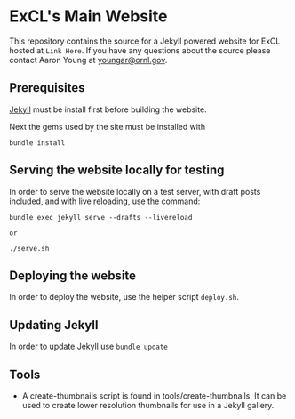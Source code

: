# ExCL's Main Website

This repository contains the source for a Jekyll powered website for ExCL hosted at `Link Here`. If you have any questions about the source please contact Aaron Young at [youngar@ornl.gov](mailto:youngar@ornl.gov).

## Prerequisites

[Jekyll](https://jekyllrb.com/docs/installation/) must be install first before building the website.

Next the gems used by the site must be installed with 

    bundle install

## Serving the website locally for testing

In order to serve the website locally on a test server, with draft posts 
included, and with live reloading, use the command:

    bundle exec jekyll serve --drafts --livereload

    or 

    ./serve.sh

## Deploying the website

In order to deploy the website, use the helper script `deploy.sh`.

## Updating Jekyll

In order to update Jekyll use `bundle update`

## Tools

- A create-thumbnails script is found in tools/create-thumbnails. It 
  can be used to create lower resolution thumbnails for use in a Jekyll 
  gallery.
